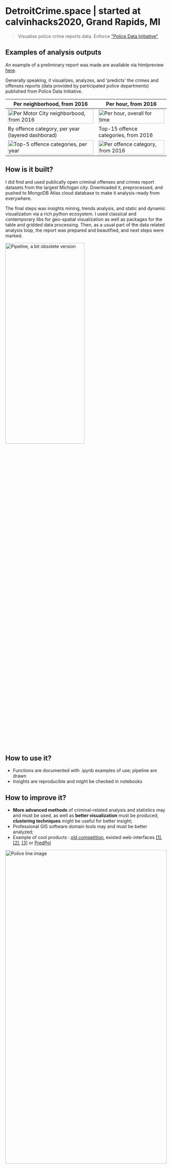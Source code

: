# DetroitCrime.space | started at calvinhacks2020, Grand Rapids, MI
> Visualise police crime reports data. Enforce ["Police Data Initiative"](https://www.policedatainitiative.org/participating-agencies/)

## Examples of analysis outputs
An example of a preliminary report was made are available via htmlpreview [here](https://htmlpreview.github.io/?https://github.com/Witold1/DetroitCrime.space/blob/master/reports/visualizations_prereport.html).

Generally speaking, it visualizes, analyzes, and 'predicts' the crimes and offenses reports (data provided by participated police departments) published from Police Data Initiative.

| Per neighborhood, from 2016                                                                                          | Per hour, from 2016                                                                                           |
|----------------------------------------------------------------------------------------------------------------------|---------------------------------------------------------------------------------------------------------------|
| <img src="https://i.imgur.com/RkqZDxX.png" align="center" alt="Per Motor City neighborbood, from 2016" width="100%"> | <img src="https://i.imgur.com/CPMqiAO.png" align="center" alt="Per hour, overall for time" width="100%">      |
| By offence category, per year (layered dashborad)                                                                                        | Top-15 offence categories, from 2016                                                                          |
| <img src="https://i.imgur.com/09fsVdq.png" align="center" alt="Top-5 offence categories, per year" width="100%">     | <img src="https://i.imgur.com/ksYk0wF.png" align="center" alt="Per offence category, from 2016" width="100%"> |

## How is it built?
I did find and used publically open criminal offenses and crimes report datasets from the largest Michigan city. Downloaded it, preprocessed, and pushed to MongoDB Atlas cloud database to make it analysis-ready from everywhere.   

The final steps was insights mining, trends analysis, and static and dynamic visualization via a rich python ecosystem. I used classical and contemporary libs for geo-spatial visualization as well as packages for the table and gridded data processing. Then, as a usual part of the data related analysis loop, the report was prepared and beautified, and next steps were marked.

<img src="https://i.imgur.com/HD8ek3s.png" alt="Pipeline, a bit obsolete version" height="40%" width="70%">

## How to use it?
* Functions are documented with .ipynb examples of use; pipeline are drawn
* Insights are reproducible and might be checked in notebooks

## How to improve it?
* **More advanced methods** of criminal-related analysis and statistics may and must be used, as well as **better visualization** must be produced; **clustering techniques** might be useful for better insight;
* Professional GIS software domain tools may and must be better analyzed;
* Example of cool products : [old competition](https://www.kaggle.com/c/sf-crime/notebooks), existed web-interfaces [\[1\]](https://cityofdetroit.github.io/crime-viewer/), [\[2\]](http://people.ischool.berkeley.edu/~john.blakkan/ischool_version/index.html), [\[3\]](https://chicagocrimescenes.blogspot.com/) or [PredPol](https://www.predpol.com/)

<img src="https://gallery.yopriceville.com/var/resizes/Free-Clipart-Pictures/Police-PNG/Police_Line_Transparent_PNG_Clip_Art_Image.png?m=1527240027" alt="Police line image" height="50%" width="100%">
